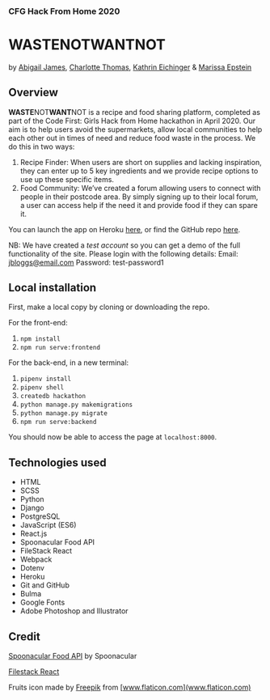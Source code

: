 ### CFG Hack From Home 2020
# **WASTE**NOT**WANT**NOT

by [Abigail James](https://github.com/ajames14), [Charlotte Thomas](https://github.com/Charlotte-Thomas), [Kathrin Eichinger](https://github.com/katheich) & [Marissa Epstein](https://github.com/marepstein)

## Overview

**WASTE**NOT**WANT**NOT is a recipe and food sharing platform, completed as part of the Code First: Girls Hack from Home hackathon in April 2020. 
Our aim is to help users avoid the supermarkets, allow local communities to help each other out in times of need and reduce food waste in the process.
We do this in two ways: 
1) Recipe Finder: When users are short on supplies and lacking inspiration, they can enter up to 5 key ingredients and we provide recipe options to use up these specific items. 
2) Food Community: We’ve created a forum allowing users to connect with people in their postcode area. By simply signing up to their local forum, a user can access help if the need it and provide food if they can spare it.

You can launch the app on Heroku [here](https://waste-not-want-not.herokuapp.com/), or find the GitHub repo [here](https://github.com/ajames14/cfg-hackathon).

NB: We have created a *test account* so you can get a demo of the full functionality of the site. Please login with the following details:
Email: jbloggs@email.com 
Password: test-password1

## Local installation
First, make a local copy by cloning or downloading the repo.

For the front-end:
1. `npm install`
2. `npm run serve:frontend`

For the back-end, in a new terminal:
1. `pipenv install`
2. `pipenv shell`
3. `createdb hackathon`
4. `python manage.py makemigrations`
5. `python manage.py migrate`
6. `npm run serve:backend`

You should now be able to access the page at `localhost:8000`.

## Technologies used
- HTML
- SCSS
- Python
- Django
- PostgreSQL
- JavaScript (ES6)
- React.js
- Spoonacular Food API
- FileStack React
- Webpack
- Dotenv
- Heroku
- Git and GitHub
- Bulma
- Google Fonts
- Adobe Photoshop and Illustrator

## Credit

[Spoonacular Food API](https://spoonacular.com/food-api) by Spoonacular

[Filestack React](https://github.com/filestack/filestack-react)

Fruits icon made by [Freepik](https://www.flaticon.com/authors/freepik) from [www.flaticon.com](www.flaticon.com)
